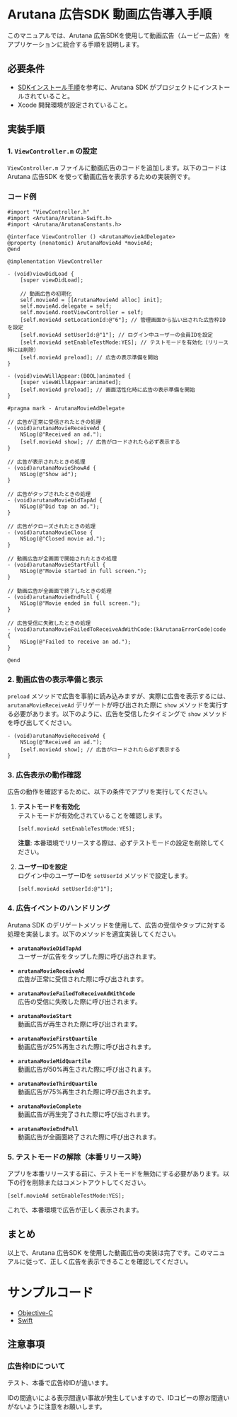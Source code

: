 # Arutana 広告SDK 動画広告導入手順

このマニュアルでは、Arutana 広告SDKを使用して動画広告（ムービー広告）をアプリケーションに統合する手順を説明します。

## 必要条件

- [SDKインストール手順](./sdk_install.md)を参考に、Arutana SDK がプロジェクトにインストールされていること。
- Xcode 開発環境が設定されていること。

## 実装手順

### 1. `ViewController.m` の設定

`ViewController.m` ファイルに動画広告のコードを追加します。以下のコードは Arutana 広告SDK を使って動画広告を表示するための実装例です。

### コード例

```objc
#import "ViewController.h"
#import <Arutana/Arutana-Swift.h>
#import <Arutana/ArutanaConstants.h>

@interface ViewController () <ArutanaMovieAdDelegate>
@property (nonatomic) ArutanaMovieAd *movieAd;
@end

@implementation ViewController

- (void)viewDidLoad {
    [super viewDidLoad];
    
    // 動画広告の初期化
    self.movieAd = [[ArutanaMovieAd alloc] init];
    self.movieAd.delegate = self;
    self.movieAd.rootViewController = self;
    [self.movieAd setLocationId:@"6"]; // 管理画面から払い出された広告枠IDを設定
    [self.movieAd setUserId:@"1"]; // ログイン中ユーザーの会員IDを設定
    [self.movieAd setEnableTestMode:YES]; // テストモードを有効化（リリース時には削除）
    [self.movieAd preload]; // 広告の表示準備を開始
}

- (void)viewWillAppear:(BOOL)animated {
    [super viewWillAppear:animated];
    [self.movieAd preload]; // 画面活性化時に広告の表示準備を開始
}

#pragma mark - ArutanaMovieAdDelegate

// 広告が正常に受信されたときの処理
- (void)arutanaMovieReceiveAd {
    NSLog(@"Received an ad.");
    [self.movieAd show]; // 広告がロードされたら必ず表示する
}

// 広告が表示されたときの処理
- (void)arutanaMovieShowAd {
    NSLog(@"Show ad");
}

// 広告がタップされたときの処理
- (void)arutanaMovieDidTapAd {
    NSLog(@"Did tap an ad.");
}

// 広告がクローズされたときの処理
- (void)arutanaMovieClose {
    NSLog(@"Closed movie ad.");
}

// 動画広告が全画面で開始されたときの処理
- (void)arutanaMovieStartFull {
    NSLog(@"Movie started in full screen.");
}

// 動画広告が全画面で終了したときの処理
- (void)arutanaMovieEndFull {
    NSLog(@"Movie ended in full screen.");
}

// 広告受信に失敗したときの処理
- (void)arutanaMovieFailedToReceiveAdWithCode:(kArutanaErrorCode)code {
    NSLog(@"Failed to receive an ad.");
}

@end
```

### 2. 動画広告の表示準備と表示

`preload` メソッドで広告を事前に読み込みますが、実際に広告を表示するには、`arutanaMovieReceiveAd` デリゲートが呼び出された際に `show` メソッドを実行する必要があります。以下のように、広告を受信したタイミングで `show` メソッドを呼び出してください。

```objc
- (void)arutanaMovieReceiveAd {
    NSLog(@"Received an ad.");
    [self.movieAd show]; // 広告がロードされたら必ず表示する
}
```

### 3. 広告表示の動作確認

広告の動作を確認するために、以下の条件でアプリを実行してください。

1. **テストモードを有効化**  
   テストモードが有効化されていることを確認します。  
   ```objc
   [self.movieAd setEnableTestMode:YES];
   ```
   **注意**: 本番環境でリリースする際は、必ずテストモードの設定を削除してください。

2. **ユーザーIDを設定**  
   ログイン中のユーザーIDを `setUserId` メソッドで設定します。
   ```objc
   [self.movieAd setUserId:@"1"];
   ```

### 4. 広告イベントのハンドリング

Arutana SDK のデリゲートメソッドを使用して、広告の受信やタップに対する処理を実装します。以下のメソッドを適宜実装してください。

- **`arutanaMovieDidTapAd`**  
  ユーザーが広告をタップした際に呼び出されます。
  
- **`arutanaMovieReceiveAd`**  
  広告が正常に受信された際に呼び出されます。
  
- **`arutanaMovieFailedToReceiveAdWithCode`**  
  広告の受信に失敗した際に呼び出されます。

- **`arutanaMovieStart`**  
  動画広告が再生された際に呼び出されます。

- **`arutanaMovieFirstQuartile`**  
  動画広告が25%再生された際に呼び出されます。

- **`arutanaMovieMidQuartile`**  
  動画広告が50%再生された際に呼び出されます。

- **`arutanaMovieThirdQuartile`**  
  動画広告が75%再生された際に呼び出されます。

- **`arutanaMovieComplete`**  
  動画広告が再生完了された際に呼び出されます。

- **`arutanaMovieEndFull`**  
  動画広告が全画面終了された際に呼び出されます。

### 5. テストモードの解除（本番リリース時）

アプリを本番リリースする前に、テストモードを無効にする必要があります。以下の行を削除またはコメントアウトしてください。

```objc
[self.movieAd setEnableTestMode:YES];
```

これで、本番環境で広告が正しく表示されます。

## まとめ

以上で、Arutana 広告SDK を使用した動画広告の実装は完了です。このマニュアルに従って、正しく広告を表示できることを確認してください。

# サンプルコード

- [Objective-C](https://github.com/Locationvalue/arutana_iOS_SDK/blob/main/MovieAdsObjC/ViewController.m)
- [Swift](https://github.com/Locationvalue/arutana_iOS_SDK/blob/main/MovieAdsSwift/ViewController.swift)

## 注意事項

### 広告枠IDについて

テスト、本番で広告枠IDが違います。

IDの間違いによる表示間違い事故が発生していますので、IDコピーの際お間違いがないように注意をお願いします。